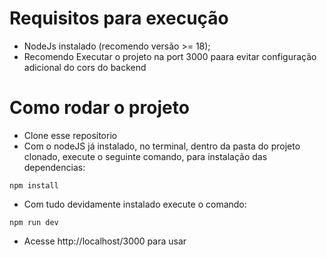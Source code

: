 
# Requisitos para execução
* NodeJs instalado (recomendo versão >= 18);
* Recomendo Executar o projeto na port 3000 paara evitar configuração adicional do cors do backend

# Como rodar o projeto
* Clone esse repositorio
* Com o nodeJS já instalado, no terminal, dentro da pasta do projeto clonado, execute o seguinte comando, para instalação das dependencias: 
```
npm install
```
* Com tudo devidamente instalado execute o comando: 
```
npm run dev
```
* Acesse http://localhost/3000 para usar
